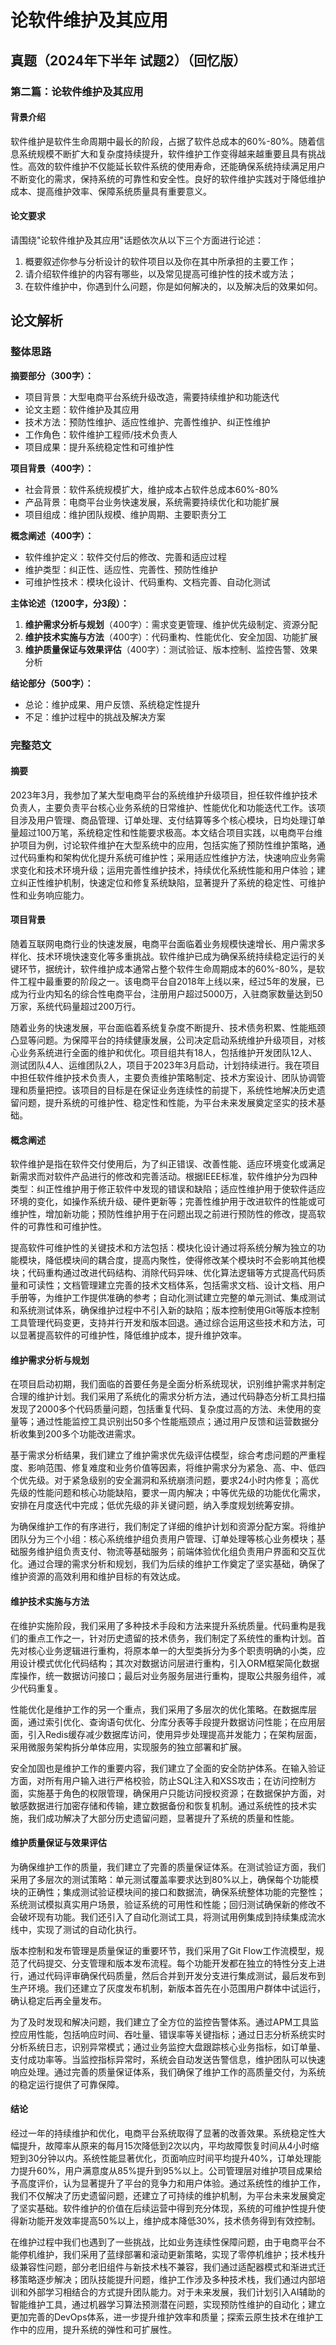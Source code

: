 # 论软件维护及其应用

## 真题（2024年下半年 试题2）（回忆版）

### 第二篇：论软件维护及其应用

#### 背景介绍
软件维护是软件生命周期中最长的阶段，占据了软件总成本的60%-80%。随着信息系统规模不断扩大和复杂度持续提升，软件维护工作变得越来越重要且具有挑战性。高效的软件维护不仅能延长软件系统的使用寿命，还能确保系统持续满足用户不断变化的需求，保持系统的可靠性和安全性。良好的软件维护实践对于降低维护成本、提高维护效率、保障系统质量具有重要意义。

#### 论文要求
请围绕"论软件维护及其应用"话题依次从以下三个方面进行论述：
1. 概要叙述你参与分析设计的软件项目以及你在其中所承担的主要工作；
2. 请介绍软件维护的内容有哪些，以及常见提高可维护性的技术或方法；
3. 在软件维护中，你遇到什么问题，你是如何解决的，以及解决后的效果如何。

## 论文解析

### 整体思路

**摘要部分（300字）：**
- 项目背景：大型电商平台系统升级改造，需要持续维护和功能迭代
- 论文主题：软件维护及其应用
- 技术方法：预防性维护、适应性维护、完善性维护、纠正性维护
- 工作角色：软件维护工程师/技术负责人
- 项目成果：提升系统稳定性和可维护性

**项目背景（400字）：**
- 社会背景：软件系统规模扩大，维护成本占软件总成本60%-80%
- 产品背景：电商平台业务快速发展，系统需要持续优化和功能扩展
- 项目组成：维护团队规模、维护周期、主要职责分工

**概念阐述（400字）：**
- 软件维护定义：软件交付后的修改、完善和适应过程
- 维护类型：纠正性、适应性、完善性、预防性维护
- 可维护性技术：模块化设计、代码重构、文档完善、自动化测试

**主体论述（1200字，分3段）：**
1. **维护需求分析与规划**（400字）：需求变更管理、维护优先级制定、资源分配
2. **维护技术实施与方法**（400字）：代码重构、性能优化、安全加固、功能扩展
3. **维护质量保证与效果评估**（400字）：测试验证、版本控制、监控告警、效果分析

**结论部分（500字）：**
- 总论：维护成果、用户反馈、系统稳定性提升
- 不足：维护过程中的挑战及解决方案

### 完整范文

#### 摘要

2023年3月，我参加了某大型电商平台的系统维护升级项目，担任软件维护技术负责人，主要负责平台核心业务系统的日常维护、性能优化和功能迭代工作。该项目涉及用户管理、商品管理、订单处理、支付结算等多个核心模块，日均处理订单量超过100万笔，系统稳定性和性能要求极高。本文结合项目实践，以电商平台维护项目为例，讨论软件维护在大型系统中的应用，包括实施了预防性维护策略，通过代码重构和架构优化提升系统可维护性；采用适应性维护方法，快速响应业务需求变化和技术环境升级；运用完善性维护技术，持续优化系统性能和用户体验；建立纠正性维护机制，快速定位和修复系统缺陷，显著提升了系统的稳定性、可维护性和业务响应能力。

#### 项目背景

随着互联网电商行业的快速发展，电商平台面临着业务规模快速增长、用户需求多样化、技术环境快速变化等多重挑战。软件维护已成为确保系统持续稳定运行的关键环节，据统计，软件维护成本通常占整个软件生命周期成本的60%-80%，是软件工程中最重要的阶段之一。该电商平台自2018年上线以来，经过5年的发展，已成为行业内知名的综合性电商平台，注册用户超过5000万，入驻商家数量达到50万家，系统代码量超过200万行。

随着业务的快速发展，平台面临着系统复杂度不断提升、技术债务积累、性能瓶颈凸显等问题。为保障平台的持续健康发展，公司决定启动系统维护升级项目，对核心业务系统进行全面的维护和优化。项目组共有18人，包括维护开发团队12人、测试团队4人、运维团队2人，项目于2023年3月启动，计划持续进行。我在项目中担任软件维护技术负责人，主要负责维护策略制定、技术方案设计、团队协调管理和质量把控。该项目的目标是在保证业务连续性的前提下，系统性地解决历史遗留问题，提升系统的可维护性、稳定性和性能，为平台未来发展奠定坚实的技术基础。

#### 概念阐述

软件维护是指在软件交付使用后，为了纠正错误、改善性能、适应环境变化或满足新需求而对软件产品进行的修改和完善活动。根据IEEE标准，软件维护分为四种类型：纠正性维护用于修正软件中发现的错误和缺陷；适应性维护用于使软件适应环境的变化，如操作系统升级、硬件更新等；完善性维护用于改进软件的性能或可维护性，增加新功能；预防性维护用于在问题出现之前进行预防性的修改，提高软件的可靠性和可维护性。

提高软件可维护性的关键技术和方法包括：模块化设计通过将系统分解为独立的功能模块，降低模块间的耦合度，提高内聚性，使得修改某个模块时不会影响其他模块；代码重构通过改进代码结构、消除代码异味、优化算法逻辑等方式提高代码质量和可读性；文档管理建立完善的技术文档体系，包括需求文档、设计文档、用户手册等，为维护工作提供准确的参考；自动化测试建立完整的单元测试、集成测试和系统测试体系，确保维护过程中不引入新的缺陷；版本控制使用Git等版本控制工具管理代码变更，支持并行开发和版本回退。通过综合运用这些技术和方法，可以显著提高软件的可维护性，降低维护成本，提升维护效率。

#### 维护需求分析与规划

在项目启动初期，我们面临的首要任务是全面分析系统现状，识别维护需求并制定合理的维护计划。我们采用了系统化的需求分析方法，通过代码静态分析工具扫描发现了2000多个代码质量问题，包括重复代码、复杂度过高的方法、未使用的变量等；通过性能监控工具识别出50多个性能瓶颈点；通过用户反馈和运营数据分析收集到200多个功能改进需求。

基于需求分析结果，我们建立了维护需求优先级评估模型，综合考虑问题的严重程度、影响范围、修复难度和业务价值等因素，将维护需求分为紧急、高、中、低四个优先级。对于紧急级别的安全漏洞和系统崩溃问题，要求24小时内修复；高优先级的性能问题和核心功能缺陷，要求一周内解决；中等优先级的功能优化需求，安排在月度迭代中完成；低优先级的非关键问题，纳入季度规划统筹安排。

为确保维护工作的有序进行，我们制定了详细的维护计划和资源分配方案。将维护团队分为三个小组：核心系统维护组负责用户管理、订单处理等核心业务模块；基础服务维护组负责支付、物流等基础服务；前端体验优化组负责用户界面和交互优化。通过合理的需求分析和规划，我们为后续的维护工作奠定了坚实基础，确保了维护资源的高效利用和维护目标的有效达成。

#### 维护技术实施与方法

在维护实施阶段，我们采用了多种技术手段和方法来提升系统质量。代码重构是我们的重点工作之一，针对历史遗留的技术债务，我们制定了系统性的重构计划。首先对核心业务逻辑进行重构，将原本单一的大型类拆分为多个职责明确的小类，应用设计模式优化代码结构；其次对数据访问层进行重构，引入ORM框架简化数据库操作，统一数据访问接口；最后对业务服务层进行重构，提取公共服务组件，减少代码重复。

性能优化是维护工作的另一个重点，我们采用了多层次的优化策略。在数据库层面，通过索引优化、查询语句优化、分库分表等手段提升数据访问性能；在应用层面，引入Redis缓存减少数据库访问，使用异步处理提高并发能力；在架构层面，采用微服务架构拆分单体应用，实现服务的独立部署和扩展。

安全加固也是维护工作的重要内容，我们建立了全面的安全防护体系。在输入验证方面，对所有用户输入进行严格校验，防止SQL注入和XSS攻击；在访问控制方面，实施基于角色的权限管理，确保用户只能访问授权资源；在数据保护方面，对敏感数据进行加密存储和传输，建立数据备份和恢复机制。通过系统性的技术实施，我们成功解决了大部分历史遗留问题，显著提升了系统的质量和性能。

#### 维护质量保证与效果评估

为确保维护工作的质量，我们建立了完善的质量保证体系。在测试验证方面，我们采用了多层次的测试策略：单元测试覆盖率要求达到80%以上，确保每个功能模块的正确性；集成测试验证模块间的接口和数据流，确保系统整体功能的完整性；系统测试模拟真实用户场景，验证系统的可用性和性能；回归测试确保新的修改不会破坏现有功能。我们还引入了自动化测试工具，将测试用例集成到持续集成流水线中，实现了测试的自动化执行。

版本控制和发布管理是质量保证的重要环节，我们采用了Git Flow工作流模型，规范了代码提交、分支管理和版本发布流程。每个功能开发都在独立的特性分支上进行，通过代码评审确保代码质量，然后合并到开发分支进行集成测试，最后发布到生产环境。我们还建立了灰度发布机制，新版本首先在小范围用户群体中试运行，确认稳定后再全量发布。

为了及时发现和解决问题，我们建立了全方位的监控告警体系。通过APM工具监控应用性能，包括响应时间、吞吐量、错误率等关键指标；通过日志分析系统实时分析系统日志，识别异常模式；通过业务监控大盘跟踪核心业务指标，如订单量、支付成功率等。当监控指标异常时，系统会自动发送告警信息，维护团队可以快速响应处理。通过完善的质量保证体系，我们确保了维护工作的高质量交付，为系统的稳定运行提供了可靠保障。

#### 结论

经过一年的持续维护和优化，电商平台系统取得了显著的改善效果。系统稳定性大幅提升，故障率从原来的每月15次降低到2次以内，平均故障恢复时间从4小时缩短到30分钟以内。系统性能显著优化，页面响应时间平均提升40%，订单处理能力提升60%，用户满意度从85%提升到95%以上。公司管理层对维护项目成果给予高度评价，认为显著提升了平台的竞争力和用户体验。通过系统性的维护工作，我们不仅解决了历史遗留问题，还建立了可持续的维护机制，为平台未来发展奠定了坚实基础。软件维护的价值在后续运营中得到充分体现，系统的可维护性提升使得新功能开发效率提高50%以上，维护成本降低30%，技术债务得到有效控制。

在维护过程中我们也遇到了一些挑战，比如业务连续性保障问题，由于电商平台不能停机维护，我们采用了蓝绿部署和滚动更新策略，实现了零停机维护；技术栈升级兼容性问题，部分老旧组件与新技术栈不兼容，我们通过适配器模式和渐进式迁移策略逐步解决；团队技能提升问题，维护工作涉及多种技术栈，我们通过内部培训和外部学习相结合的方式提升团队能力。对于未来发展，我们计划引入AI辅助的智能维护工具，通过机器学习算法预测潜在问题，实现预防性维护的自动化；建立更加完善的DevOps体系，进一步提升维护效率和质量；探索云原生技术在维护工作中的应用，提升系统的弹性和可扩展性。
